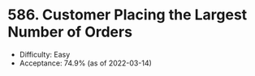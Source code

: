 # 586. Customer Placing the Largest Number of Orders
- Difficulty: Easy
- Acceptance: 74.9% (as of 2022-03-14)
